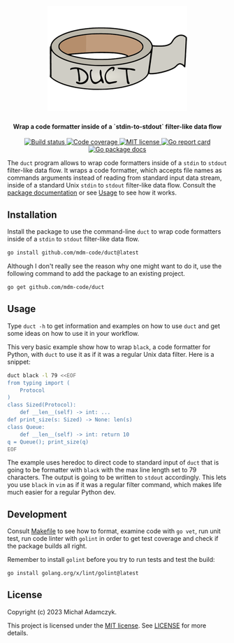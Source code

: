 <h1 align="center">
  <div>
    <img src="https://raw.githubusercontent.com/mdm-code/mdm-code.github.io/main/duct_logo.png" alt="logo"/>
  </div>
</h1>

<h4 align="center">Wrap a code formatter inside of a `stdin-to-stdout` filter-like data flow</h4>

<div align="center">
<p>
    <a href="https://github.com/mdm-code/duct/actions?query=workflow%3ACI">
        <img alt="Build status" src="https://github.com/mdm-code/duct/workflows/CI/badge.svg">
    </a>
    <a href="https://app.codecov.io/gh/mdm-code/duct">
        <img alt="Code coverage" src="https://codecov.io/gh/mdm-code/duct/branch/main/graphs/badge.svg?branch=main">
    </a>
    <a href="https://opensource.org/licenses/MIT" rel="nofollow">
        <img alt="MIT license" src="https://img.shields.io/github/license/mdm-code/duct">
    </a>
    <a href="https://goreportcard.com/report/github.com/mdm-code/duct">
        <img alt="Go report card" src="https://goreportcard.com/badge/github.com/mdm-code/duct">
    </a>
    <a href="https://pkg.go.dev/github.com/mdm-code/duct">
        <img alt="Go package docs" src="https://img.shields.io/badge/go.dev-reference-007d9c?logo=go&logoColor=white">
    </a>
</p>
</div>

The `duct` program allows to wrap code formatters inside of a `stdin` to
`stdout` filter-like data flow. It wraps a code formatter, which accepts file
names as commands arguments instead of reading from standard input data stream,
inside of a standard Unix `stdin` to `stdout` filter-like data flow. Consult
the [package documentation](https://pkg.go.dev/github.com/mdm-code/duct) or see
[Usage](#usage) to see how it works.


## Installation

Install the package to use the command-line `duct` to wrap code formatters
inside of a `stdin` to `stdout` filter-like data flow.

```sh
go install github.com/mdm-code/duct@latest
```

Although I don't really see the reason why one might want to do it, use the
following command to add the package to an existing project.

```sh
go get github.com/mdm-code/duct
```


## Usage

Type `duct -h` to get information and examples on how to use `duct` and get
some ideas on how to use it in your workflow.

This very basic example show how to wrap `black`, a code formatter for Python,
with `duct` to use it as if it was a regular Unix data filter. Here is a snippet:

```sh
duct black -l 79 <<EOF
from typing import (
	Protocol
)
class Sized(Protocol):
	def __len__(self) -> int: ...
def print_size(s: Sized) -> None: len(s)
class Queue:
	def __len__(self) -> int: return 10
q = Queue(); print_size(q)
EOF
```

The example uses heredoc to direct code to standard input of `duct` that is
going to be formatter with `black` with the max line length set to 79
characters. The output is going to be written to `stdout` accordingly. This
lets you use `black` in `vim` as if it was a regular filter command, which
makes life much easier for a regular Python dev.


## Development

Consult [Makefile](Makefile) to see how to format, examine code with `go vet`,
run unit test, run code linter with `golint` in order to get test coverage and
check if the package builds all right.

Remember to install `golint` before you try to run tests and test the build:

```sh
go install golang.org/x/lint/golint@latest
```


## License

Copyright (c) 2023 Michał Adamczyk.

This project is licensed under the [MIT license](https://opensource.org/licenses/MIT).
See [LICENSE](LICENSE) for more details.
